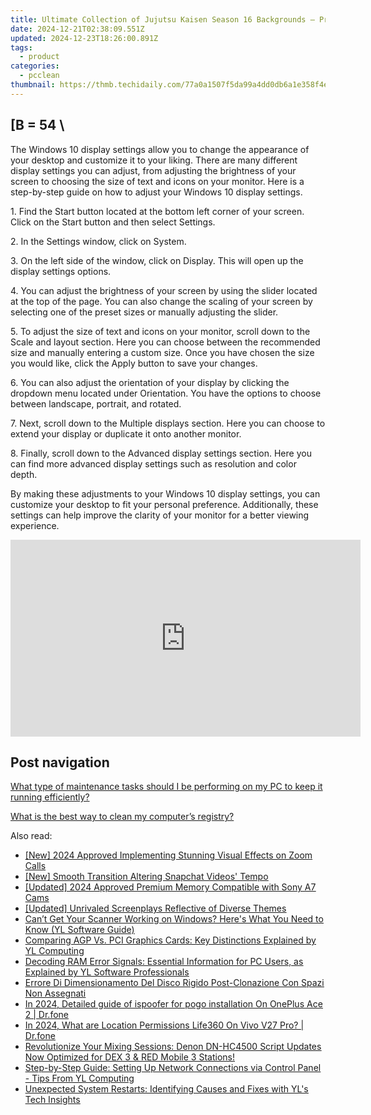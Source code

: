 ```yaml
---
title: Ultimate Collection of Jujutsu Kaisen Season 16 Backgrounds – Professional Quality Images From YL Software
date: 2024-12-21T02:38:09.551Z
updated: 2024-12-23T18:26:00.891Z
tags:
  - product
categories:
  - pcclean
thumbnail: https://thmb.techidaily.com/77a0a1507f5da99a4dd0db6a1e358f4e656bf9fb2de63da75eb278005236e188.jpg
---
```


## \[B = 54 \

The Windows 10 display settings allow you to change the appearance of your desktop and customize it to your liking. There are many different display settings you can adjust, from adjusting the brightness of your screen to choosing the size of text and icons on your monitor. Here is a step-by-step guide on how to adjust your Windows 10 display settings. 

1\. Find the Start button located at the bottom left corner of your screen. Click on the Start button and then select Settings.

2\. In the Settings window, click on System.

3\. On the left side of the window, click on Display. This will open up the display settings options. 

4\. You can adjust the brightness of your screen by using the slider located at the top of the page. You can also change the scaling of your screen by selecting one of the preset sizes or manually adjusting the slider.

5\. To adjust the size of text and icons on your monitor, scroll down to the Scale and layout section. Here you can choose between the recommended size and manually entering a custom size. Once you have chosen the size you would like, click the Apply button to save your changes.

6\. You can also adjust the orientation of your display by clicking the dropdown menu located under Orientation. You have the options to choose between landscape, portrait, and rotated.

7\. Next, scroll down to the Multiple displays section. Here you can choose to extend your display or duplicate it onto another monitor.

8\. Finally, scroll down to the Advanced display settings section. Here you can find more advanced display settings such as resolution and color depth. 

By making these adjustments to your Windows 10 display settings, you can customize your desktop to fit your personal preference. Additionally, these settings can help improve the clarity of your monitor for a better viewing experience.

<!-- affiliate ads begin -->
<iframe width="560" height="315" src="https://www.youtube.com/embed/LaGNHfAT92w?si=bvHo1iYK2JBIPtRo" title="YouTube video player" frameborder="0" allow="accelerometer; autoplay; clipboard-write; encrypted-media; gyroscope; picture-in-picture; web-share" referrerpolicy="strict-origin-when-cross-origin" allowfullscreen></iframe>
<!-- affiliate ads end -->

## Post navigation

[What type of maintenance tasks should I be performing on my PC to keep it running efficiently?](https://tools.techidaily.com/pcclean/products/)

[What is the best way to clean my computer’s registry?](https://tools.techidaily.com/pcclean/products/)

<ins class="adsbygoogle"
     style="display:block"
     data-ad-format="autorelaxed"
     data-ad-client="ca-pub-7571918770474297"
     data-ad-slot="1223367746"></ins>

<ins class="adsbygoogle"
     style="display:block"
     data-ad-client="ca-pub-7571918770474297"
     data-ad-slot="8358498916"
     data-ad-format="auto"
     data-full-width-responsive="true"></ins>

<span class="atpl-alsoreadstyle">Also read:</span>
<div><ul>
<li><a href="https://fox-helps.techidaily.com/new-2024-approved-implementing-stunning-visual-effects-on-zoom-calls/"><u>[New] 2024 Approved Implementing Stunning Visual Effects on Zoom Calls</u></a></li>
<li><a href="https://extra-skills.techidaily.com/new-smooth-transition-altering-snapchat-videos-tempo/"><u>[New] Smooth Transition Altering Snapchat Videos' Tempo</u></a></li>
<li><a href="https://article-knowledge.techidaily.com/updated-2024-approved-premium-memory-compatible-with-sony-a7-cams/"><u>[Updated] 2024 Approved Premium Memory Compatible with Sony A7 Cams</u></a></li>
<li><a href="https://some-tips.techidaily.com/updated-unrivaled-screenplays-reflective-of-diverse-themes/"><u>[Updated] Unrivaled Screenplays Reflective of Diverse Themes</u></a></li>
<li><a href="https://win-cloud.techidaily.com/cant-get-your-scanner-working-on-windows-heres-what-you-need-to-know-yl-software-guide/"><u>Can’t Get Your Scanner Working on Windows? Here's What You Need to Know (YL Software Guide)</u></a></li>
<li><a href="https://win-cloud.techidaily.com/comparing-agp-vs-pci-graphics-cards-key-distinctions-explained-by-yl-computing/"><u>Comparing AGP Vs. PCI Graphics Cards: Key Distinctions Explained by YL Computing</u></a></li>
<li><a href="https://win-cloud.techidaily.com/decoding-ram-error-signals-essential-information-for-pc-users-as-explained-by-yl-software-professionals/"><u>Decoding RAM Error Signals: Essential Information for PC Users, as Explained by YL Software Professionals</u></a></li>
<li><a href="https://win-best.techidaily.com/errore-di-dimensionamento-del-disco-rigido-post-clonazione-con-spazi-non-assegnati/"><u>Errore Di Dimensionamento Del Disco Rigido Post-Clonazione Con Spazi Non Assegnati</u></a></li>
<li><a href="https://android-pokemon-go.techidaily.com/in-2024-detailed-guide-of-ispoofer-for-pogo-installation-on-oneplus-ace-2-drfone-by-drfone-virtual-android/"><u>In 2024, Detailed guide of ispoofer for pogo installation On OnePlus Ace 2 | Dr.fone</u></a></li>
<li><a href="https://phone-solutions.techidaily.com/in-2024-what-are-location-permissions-life360-on-vivo-v27-pro-drfone-by-drfone-virtual-android/"><u>In 2024, What are Location Permissions Life360 On Vivo V27 Pro? | Dr.fone</u></a></li>
<li><a href="https://win-cloud.techidaily.com/revolutionize-your-mixing-sessions-denon-dn-hc4500-script-updates-now-optimized-for-dex-3-and-red-mobile-3-stations/"><u>Revolutionize Your Mixing Sessions: Denon DN-HC4500 Script Updates Now Optimized for DEX 3 & RED Mobile 3 Stations!</u></a></li>
<li><a href="https://win-cloud.techidaily.com/step-by-step-guide-setting-up-network-connections-via-control-panel-tips-from-yl-computing/"><u>Step-by-Step Guide: Setting Up Network Connections via Control Panel - Tips From YL Computing</u></a></li>
<li><a href="https://win-cloud.techidaily.com/unexpected-system-restarts-identifying-causes-and-fixes-with-yls-tech-insights/"><u>Unexpected System Restarts: Identifying Causes and Fixes with YL's Tech Insights</u></a></li>
</ul></div>

